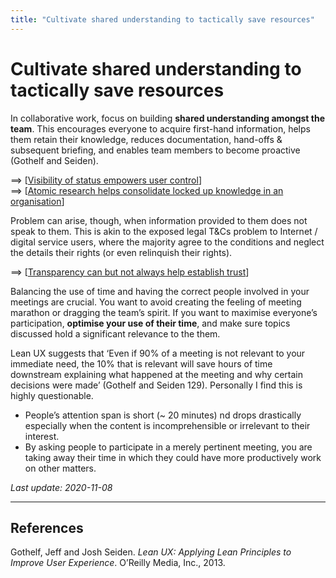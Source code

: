 ```yaml
---
title: "Cultivate shared understanding to tactically save resources"
---
```


# Cultivate shared understanding to tactically save resources

In collaborative work, focus on building **shared understanding amongst the team**. This encourages everyone to acquire first-hand information, helps them retain their knowledge, reduces documentation, hand-offs & subsequent briefing, and enables team members to become proactive (Gothelf and Seiden).

==> [[Visibility of status empowers user control]]  
==> [[Atomic research helps consolidate locked up knowledge in an organisation]]

Problem can arise, though, when information provided to them does not speak to them. This is akin to the exposed legal T&Cs problem to Internet / digital service users, where the majority agree to the conditions and neglect the details their rights (or even relinquish their rights).

==> [[Transparency can but not always help establish trust]]

Balancing the use of time and having the correct people involved in your meetings are crucial. You want to avoid creating the feeling of meeting marathon or dragging the team’s spirit. If you want to maximise everyone’s participation, **optimise your use of their time**, and make sure topics discussed hold a significant relevance to the them.

Lean UX suggests that ‘Even if 90% of a meeting is not relevant to your immediate need, the 10% that is relevant will save hours of time downstream explaining what happened at the meeting and why certain decisions were made’ (Gothelf and Seiden 129). Personally I find this is highly questionable.

- People’s attention span is short (~ 20 minutes) nd drops drastically especially when the content is incomprehensible or irrelevant to their interest.
- By asking people to participate in a merely pertinent meeting, you are taking away their time in which they could have more productively work on other matters.

*Last update: 2020-11-08*

* * *

## References

Gothelf, Jeff and Josh Seiden. _Lean UX: Applying Lean Principles to Improve User Experience_. O’Reilly Media, Inc., 2013.

[//begin]: # "Autogenerated link references for markdown compatibility"
[Visibility of status empowers user control]: Visibility-of-status-empowers-user-control "Visibility of status empowers user control"
[Atomic research helps consolidate locked up knowledge in an organisation]: Atomic-research-helps-consolidate-locked-up-knowledge-in-an-organisation "Atomic research helps consolidate locked up knowledge in an organisation"
[Transparency can but not always help establish trust]: Transparency-can-but-not-always-help-establish-trust "Transparency can but not always help establish trust"
[//end]: # "Autogenerated link references"